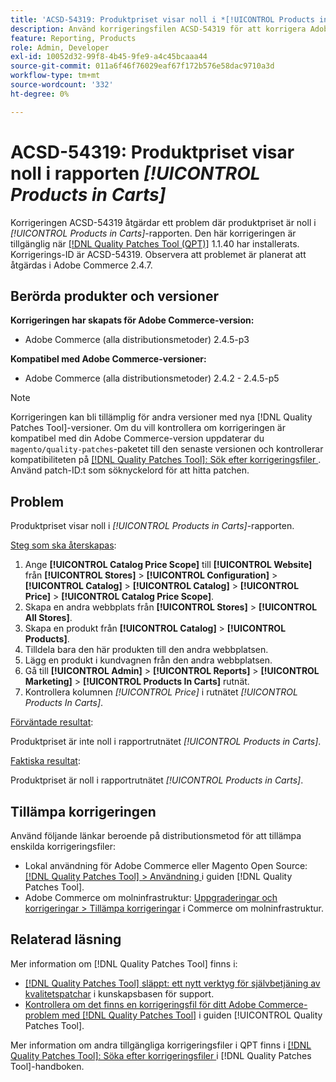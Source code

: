 ```yaml
---
title: 'ACSD-54319: Produktpriset visar noll i *[!UICONTROL Products in Carts]*-rapporten'
description: Använd korrigeringsfilen ACSD-54319 för att korrigera Adobe Commerce-problemet där produktpriset är noll i *[!UICONTROL Products in Carts]*-rapporten
feature: Reporting, Products
role: Admin, Developer
exl-id: 10052d32-99f8-4b45-9fe9-a4c45bcaaa44
source-git-commit: 011a6f46f76029eaf67f172b576e58dac9710a3d
workflow-type: tm+mt
source-wordcount: '332'
ht-degree: 0%

---
```


# ACSD-54319: Produktpriset visar noll i rapporten *[!UICONTROL Products in Carts]*

Korrigeringen ACSD-54319 åtgärdar ett problem där produktpriset är noll i *[!UICONTROL Products in Carts]*-rapporten. Den här korrigeringen är tillgänglig när [[!DNL Quality Patches Tool (QPT)]](https://experienceleague.adobe.com/sv/docs/commerce-operations/tools/quality-patches-tool/quality-patches-tool-to-self-serve-quality-patches) 1.1.40 har installerats. Korrigerings-ID är ACSD-54319. Observera att problemet är planerat att åtgärdas i Adobe Commerce 2.4.7.

## Berörda produkter och versioner

**Korrigeringen har skapats för Adobe Commerce-version:**

* Adobe Commerce (alla distributionsmetoder) 2.4.5-p3

**Kompatibel med Adobe Commerce-versioner:**

* Adobe Commerce (alla distributionsmetoder) 2.4.2 - 2.4.5-p5

>[!NOTE]
>
>Korrigeringen kan bli tillämplig för andra versioner med nya [!DNL Quality Patches Tool]-versioner. Om du vill kontrollera om korrigeringen är kompatibel med din Adobe Commerce-version uppdaterar du `magento/quality-patches`-paketet till den senaste versionen och kontrollerar kompatibiliteten på [[!DNL Quality Patches Tool]: Sök efter korrigeringsfiler ](https://experienceleague.adobe.com/tools/commerce-quality-patches/index.html?lang=sv-SE). Använd patch-ID:t som söknyckelord för att hitta patchen.

## Problem

Produktpriset visar noll i *[!UICONTROL Products in Carts]*-rapporten.

<u>Steg som ska återskapas</u>:

1. Ange **[!UICONTROL Catalog Price Scope]** till **[!UICONTROL Website]** från **[!UICONTROL Stores]** > **[!UICONTROL Configuration]** > **[!UICONTROL Catalog]** > **[!UICONTROL Catalog]** > **[!UICONTROL Price]** > **[!UICONTROL Catalog Price Scope]**.
1. Skapa en andra webbplats från **[!UICONTROL Stores]** > **[!UICONTROL All Stores]**.
1. Skapa en produkt från **[!UICONTROL Catalog]** > **[!UICONTROL Products]**.
1. Tilldela bara den här produkten till den andra webbplatsen.
1. Lägg en produkt i kundvagnen från den andra webbplatsen.
1. Gå till **[!UICONTROL Admin]** > **[!UICONTROL Reports]** > **[!UICONTROL Marketing]** > **[!UICONTROL Products In Carts]** rutnät.
1. Kontrollera kolumnen *[!UICONTROL Price]* i rutnätet *[!UICONTROL Products In Carts]*.

<u>Förväntade resultat</u>:

Produktpriset är inte noll i rapportrutnätet *[!UICONTROL Products in Carts]*.

<u>Faktiska resultat</u>:

Produktpriset är noll i rapportrutnätet *[!UICONTROL Products in Carts]*.

## Tillämpa korrigeringen

Använd följande länkar beroende på distributionsmetod för att tillämpa enskilda korrigeringsfiler:

* Lokal användning för Adobe Commerce eller Magento Open Source: [[!DNL Quality Patches Tool] > Användning ](/help/tools/quality-patches-tool/usage.md) i guiden [!DNL Quality Patches Tool].
* Adobe Commerce om molninfrastruktur: [Uppgraderingar och korrigeringar > Tillämpa korrigeringar](https://experienceleague.adobe.com/docs/commerce-cloud-service/user-guide/develop/upgrade/apply-patches.html?lang=sv-SE) i Commerce om molninfrastruktur.

## Relaterad läsning

Mer information om [!DNL Quality Patches Tool] finns i:

* [[!DNL Quality Patches Tool] släppt: ett nytt verktyg för självbetjäning av kvalitetspatchar](https://experienceleague.adobe.com/sv/docs/commerce-operations/tools/quality-patches-tool/quality-patches-tool-to-self-serve-quality-patches) i kunskapsbasen för support.
* [Kontrollera om det finns en korrigeringsfil för ditt Adobe Commerce-problem med  [!DNL Quality Patches Tool]](/help/tools/quality-patches-tool/patches-available-in-qpt/check-patch-for-magento-issue-with-magento-quality-patches.md) i guiden [!UICONTROL Quality Patches Tool].


Mer information om andra tillgängliga korrigeringsfiler i QPT finns i [[!DNL Quality Patches Tool]: Söka efter korrigeringsfiler ](https://experienceleague.adobe.com/tools/commerce-quality-patches/index.html?lang=sv-SE) i [!DNL Quality Patches Tool]-handboken.
